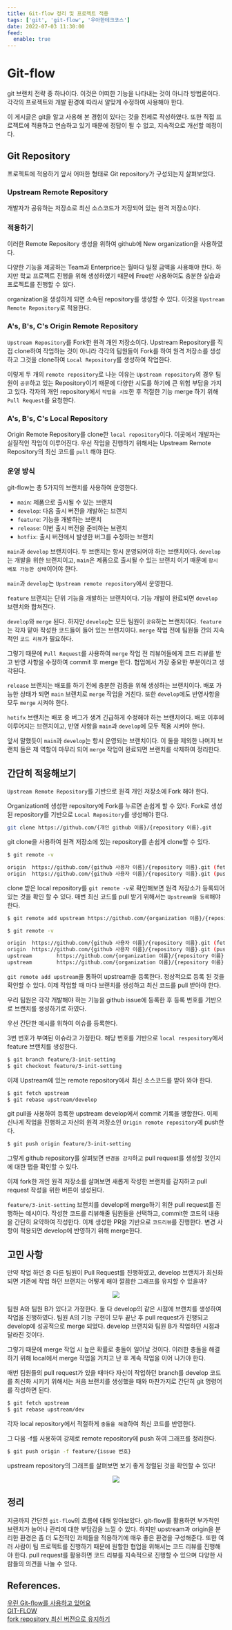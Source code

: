 ```yaml
---
title: Git-flow 정리 및 프로젝트 적용
tags: ['git', 'git-flow', '우아한테크코스']
date: 2022-07-03 11:30:00
feed:
  enable: true
---
```


# Git-flow

git 브랜치 전략 중 하나이다. 이것은 어떠한 기능을 나타내는 것이 아니라 방법론이다. 각각의 프로젝트와 개발 환경에 따라서 알맞게 수정하여 사용해야 한다. 

이 게시글은 git을 알고 사용해 본 경험이 있다는 것을 전제로 작성하였다. 또한 직접 프로젝트에 적용하고 연습하고 있기 때문에 정답이 될 수 없고, 지속적으로 개선할 예정이다.

## Git Repository

프로젝트에 적용하기 앞서 어떠한 형태로 Git repository가 구성되는지 살펴보았다.

<CenterImage image-src=https://blog.kakaocdn.net/dn/dFxyJ2/btq1cag438G/EDqDtWymmPNmOsiiMn8DY0/img.png />

### Upstream Remote Repository

개발자가 공유하는 저장소로 최신 소스코드가 저장되어 있는 원격 저장소이다.

### 적용하기

이러한 Remote Repository 생성을 위하여 github에 New organization을 사용하였다.

<CenterImage image-src=https://blog.kakaocdn.net/dn/HBZOO/btq091L6Upo/Y9Jj7UaaKOGVHx5Iv0MW5k/img.png />

다양한 기능을 제공하는 Team과 Enterprice는 월마다 일정 금액을 사용해야 한다. 하지만 학교 프로젝트 진행을 위해 생성하였기 때문에 Free만 사용하여도 충분한 실습과 프로젝트를 진행할 수 있다.

<CenterImage image-src=https://blog.kakaocdn.net/dn/21GLC/btq1dzgwljG/nqOUW4mgFZZfhYFS3W0qDk/img.png />

organization을 생성하게 되면 소속된 repository를 생성할 수 있다. 이것을 `Upstream Remote Repository`로 적용한다.

### A's, B's, C's Origin Remote Repository

`Upstream Repository`를 Fork한 원격 개인 저장소이다. Upstream Repository를 직접 clone하여 작업하는 것이 아니라 각각의 팀원들이 Fork를 하여 원격 저장소를 생성하고 그것을 clone하여 `Local Repository`를 생성하여 작업한다.

이렇게 두 개의 `remote repository`로 나눈 이유는 `Upstream repository`의 경우 팀원이 `공유`하고 있는 Repository이기 때문에 다양한 시도를 하기에 큰 위험 부담을 가지고 있다. 각자의 개인 repository에서 `작업을 시도`한 후 적절한 기능 merge 하기 위해 `Pull Request`를 요청한다.

### A's, B's, C's Local Repository

Origin Remote Repository를 clone한 `local repository`이다. 이곳에서 개발자는 실질적인 작업이 이루어진다. 우선 작업을 진행하기 위해서는 Upstream Remote Repository의 최신 코드를 `pull` 해야 한다.

### 운영 방식

git-flow는 총 5가지의 브랜치를 사용하여 운영한다.

 * `main`: 제품으로 출시될 수 있는 브랜치
 * `develop`: 다음 출시 버전을 개발하는 브랜치
 * `feature`: 기능을 개발하는 브랜치
 * `release`: 이번 출시 버전을 준비하는 브랜치
 * `hotfix`: 출시 버전에서 발생한 버그를 수정하는 브랜치

<CenterImage image-src=https://blog.kakaocdn.net/dn/oROvr/btq1bgofh0l/TELkQVigKETALiJmAJ7Qp1/img.png />

`main`과 `develop` 브랜치이다. 두 브랜치는 항시 운영되어야 하는 브랜치이다. `develop`는 개발을 위한 브랜치이고, `main`은 제품으로 출시될 수 있는 브랜치 이기 때문에 `항시 배포 가능한 상태`이어야 한다.

`main`과 `develop`는 `Upstream remote repository`에서 운영한다.

<CenterImage image-src=https://blog.kakaocdn.net/dn/RFvE3/btq1at2Ko3L/7ETdh9t7aS9k85Ve2eUG60/img.png />

`feature` 브랜치는 단위 기능을 개발하는 브랜치이다. 기능 개발이 완료되면 `develop` 브랜치와 합쳐진다. 

`develop`와 `merge` 된다. 하지만 `develop`는 모든 팀원이 `공유`하는 브랜치이다. `feature`는 각자 맡아 작성한 코드들이 들어 있는 브랜치이다. `merge` 작업 전에 팀원들 간의 지속적인 `코드 리뷰`가 필요하다. 

그렇기 때문에 `Pull Request`를 사용하여 `merge` 작업 전 리뷰어들에게 코드 리뷰를 받고 반영 사항을 수정하여 commit 후 merge 한다. 협업에서 가장 중요한 부분이라고 생각된다.

<CenterImage image-src=https://blog.kakaocdn.net/dn/MI6gy/btq09Z1TnXW/76Jz51Sjqu7LSkN1tlr8k1/img.png />

`release` 브랜치는 배포를 하기 전에 충분한 검증을 위해 생성하는 브랜치이다. 배포 가능한 상태가 되면 `main` 브랜치로 `merge` 작업을 거친다. 또한 `develop`에도 반영사항을 모두 `merge` 시켜야 한다.

<CenterImage image-src=https://blog.kakaocdn.net/dn/bHF4js/btq1bgofBKb/PDtnmRLyq7MqOJKxT6Rqe1/img.png />

`hotifx` 브랜치는 배포 중 버그가 생겨 긴급하게 수정해야 하는 브랜치이다. 배포 이후에 이루어지는 브랜치이고, 반영 사항을 `main`과 `develop`에 모두 적용 시켜야 한다.

앞서 말했듯이 `main`과 `develop`는 항시 운영되는 브랜치이다. 이 둘을 제외한 나머지 브랜치 들은 제 역할이 마무리 되어 `merge` 작업이 완료되면 브랜치를 삭제하여 정리한다.

## 간단히 적용해보기

`Upstream Remote Repository`를 기반으로 원격 개인 저장소에 Fork 해야 한다. 

<CenterImage image-src=https://blog.kakaocdn.net/dn/8hhw8/btq2gwYT6xg/yktYajybVuSkYjjEiNDsCK/img.png />

Organization에 생성한 repository에 Fork를 누르면 손쉽게 할 수 있다. Fork로 생성된 repository를 기반으로 `Local Repository`를 생성해야 한다. 

```bash
git clone https://github.com/{개인 github 이름}/{repository 이름}.git
```

git clone을 사용하여 원격 저장소에 있는 repository를 손쉽게 clone할 수 있다. 

```bash
$ git remote -v

origin  https://github.com/{github 사용자 이름}/{repository 이름}.git (fetch)
origin  https://github.com/{github 사용자 이름}/{repository 이름}.git (push)
```

clone 받은 local repository를 `git remote -v`로 확인해보면 원격 저장소가 등록되어 있는 것을 확인 할 수 있다. 매번 최신 코드를 pull 받기 위해서는 `Upstream을 등록`해야 한다.

```bash
$ git remote add upstream https://github.com/{organization 이름}/{repository 이름}.git

$ git remote -v

origin  https://github.com/{github 사용자 이름}/{repository 이름}.git (fetch)
origin  https://github.com/{github 사용자 이름}/{repository 이름}.git (push)
upstream        https://github.com/{organization 이름}/{repository 이름}.git
upstream        https://github.com/{organization 이름}/{repository 이름}.git
```

`git remote add upstream`을 통하여 upstream을 등록한다. 정상적으로 등록 된 것을 확인할 수 있다. 이제 작업할 때 마다 브랜치를 생성하고 최신 코드를 pull 받아야 한다.

우리 팀원은 각각 개발해야 하는 기능을 github issue에 등록한 후 등록 번호를 기반으로 브랜치를 생성하기로 하였다.

우선 간단한 예시를 위하여 이슈를 등록한다.

<CenterImage image-src=https://user-images.githubusercontent.com/59357153/177022248-c9ae3b0e-8d20-45b0-a5c2-2681bfe8ad1d.png />

3번 번호가 부여된 이슈라고 가정한다. 해당 번호를 기반으로 `local respository`에서 feature 브랜치를 생성한다.

```bash
$ git branch feature/3-init-setting
$ git checkout feature/3-init-setting
```

이제 Upstream에 있는 remote repository에서 최신 소스코드를 받아 와야 한다.

```bash
$ git fetch upstream
$ git rebase upstream/develop
```

git pull을 사용하여 등록한 upstream develop에서 commit 기록을 병합한다. 이제 신나게 작업을 진행하고 자신의 원격 저장소인 `Origin remote repository`에 push한다. 

```bash
$ git push origin feature/3-init-setting
```

그렇게 github repository를 살펴보면 `변경을 감지`하고 pull request를 생성할 것인지에 대한 탭을 확인할 수 있다. 

<CenterImage image-src=https://user-images.githubusercontent.com/59357153/177022352-c9d49166-d6a5-4418-9193-38849399a781.png />

이제 fork한 개인 원격 저장소를 살펴보면 새롭게 작성한 브랜치를 감지하고 pull request 작성을 위한 버튼이 생성된다.

<CenterImage image-src=https://user-images.githubusercontent.com/59357153/177022396-7f2b4f29-d717-4763-815d-c39688a10164.png />

`feature/3-init-setting` 브랜치를 develop에 merge하기 위한 pull request를 진행하는 예시이다. 작성한 코드를 리뷰해줄 팀원들을 선택하고, commit한 코드의 내용을 간단히 요약하여 작성한다. 이제 생성한 PR을 기반으로 `코드리뷰`를 진행한다. 변경 사항이 적용되면 develop에 반영하기 위해 merge한다.

## 고민 사항

만약 작업 하던 중 다른 팀원이 Pull Request를 진행하였고, develop 브랜치가 최신화 되면 기존에 작업 하던 브랜치는 어떻게 해야 깔끔한 그래프를 유지할 수 있을까?

<p align=center>
    <img src=https://blog.kakaocdn.net/dn/Z3nNY/btq09x5At2x/d1V0EEek0n5fexyYk4AVHk/img.png>
</p>

팀원 A와 팀원 B가 있다고 가정한다. 둘 다 develop의 같은 시점에 브랜치를 생성하여 작업을 진행하였다. 팀원 A의 기능 구현이 모두 끝난 후 pull request가 진행되고 develop에 성공적으로 merge 되었다. develop 브랜치와 팀원 B가 작업하던 시점과 달라진 것이다.

그렇기 때문에 merge 작업 시 높은 확률로 충돌이 일어날 것이다. 이러한 충돌을 해결하기 위해 local에서 merge 작업을 거치고 난 후 계속 작업을 이어 나가야 한다.

<CenterImage image-src=https://blog.kakaocdn.net/dn/Dp8nE/btq1asQiCGS/tG03AIMvSbXkS00RT5PLC1/img.png />

매번 팀원들의 pull request가 있을 때마다 자신이 작업하던 branch를 develop 코드를 최신화 시키기 위해서는 처음 브랜치를 생성했을 때와 마찬가지로 간단히 git 명령어를 작성하면 된다.

```bash
$ git fetch upstream
$ git rebase upstream/dev
```

각자 local repository에서 적절하게 `충돌을 해결`하여 최신 코드를 반영한다.

그 다음 -f를 사용하여 강제로 remote repository에 push 하여 그래프를 정리한다.

```bash
$ git push origin -f feature/{issue 번호}
```

upstream repository의 그래프를 살펴보면 보기 좋게 정렬된 것을 확인할 수 있다!

<p align=center>
    <img src=https://blog.kakaocdn.net/dn/K8scB/btq21CYkwtq/uw2oEK1ukco1tjFUjTE5DK/img.png>
</p>

## 정리

지금까지 간단힌 `git-flow`의 흐름에 대해 알아보았다. git-flow를 활용하면 부가적인 브랜치가 늘어나 관리에 대한 부담감을 느낄 수 있다. 하지만 upstream과 origin을 분리한 환경은 좀 더 도전적인 과제들을 적용하기에 매우 좋은 환경을 구성해준다. 또한 여러 사람이 팀 프로젝트를 진행하기 때문에 원할한 협업을 위해서는 코드 리뷰를 진행해야 한다. pull request를 활용하면 코드 리뷰를 지속적으로 진행할 수 있으며 다양한 사람들의 의견을 나눌 수 있다. 

## References.

[우린 Git-flow를 사용하고 있어요](https://woowabros.github.io/experience/2017/10/30/baemin-mobile-git-branch-strategy.html)<br>
[GIT-FLOW](https://velog.io/@trequartista/TIL-GIT-FLOW)<br>
[fork repository 최신 버전으로 유지하기](https://jybaek.tistory.com/775)

<TagLinks />